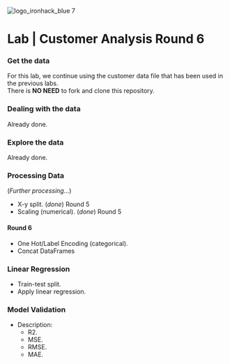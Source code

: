 ![logo_ironhack_blue 7](https://user-images.githubusercontent.com/23629340/40541063-a07a0a8a-601a-11e8-91b5-2f13e4e6b441.png)

# Lab | Customer Analysis Round 6

### Get the data

For this lab, we continue using the customer data file that has been used in the previous labs.  
There is **NO NEED** to fork and clone this repository.

### Dealing with the data

Already done.

### Explore the data

Already done.

### Processing Data

(_Further processing..._)

- X-y split. (_done_) Round 5
- Scaling (numerical). (_done_) Round 5
 
  
#### **Round 6**
- One Hot/Label Encoding (categorical).
- Concat DataFrames

### Linear Regression

- Train-test split.
- Apply linear regression.

### Model Validation

- Description:
  - R2.
  - MSE.
  - RMSE.
  - MAE.
